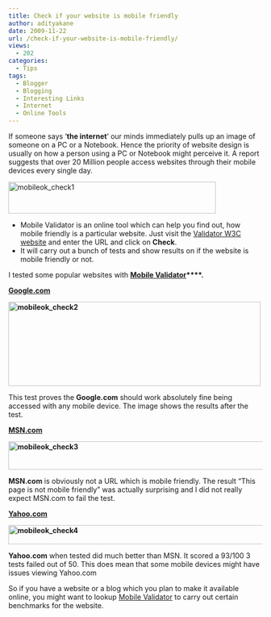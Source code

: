 ```yaml
---
title: Check if your website is mobile friendly
author: adityakane
date: 2009-11-22
url: /check-if-your-website-is-mobile-friendly/
views:
  - 202
categories:
  - Tips
tags:
  - Blogger
  - Blogging
  - Interesting Links
  - Internet
  - Online Tools
---
```

If someone says &#8216;**the internet**&#8216; our minds immediately pulls up an image of someone on a PC or a Notebook. Hence the priority of website design is usually on how a person using a PC or Notebook might perceive it. A report suggests that over 20 Million people access websites through their mobile devices every single day.

<img class="alignnone size-full wp-image-17064" src="http://cdn.devilsworkshop.org/files/2009/11/mobileok_check1.png" alt="mobileok_check1" width="411" height="63" />

  * Mobile Validator is an online tool which can help you find out, how mobile friendly is a particular website. Just visit the <a href="http://validator.w3.org/mobile/" onclick="_gaq.push(['_trackEvent', 'outbound-article', 'http://validator.w3.org/mobile/', 'Validator W3C website']);" >Validator W3C website</a> and enter the URL and click on **Check**.
  * It will carry out a bunch of tests and show results on if the website is mobile friendly or not.

I tested some popular websites with **<a href="http://validator.w3.org/mobile/" onclick="_gaq.push(['_trackEvent', 'outbound-article', 'http://validator.w3.org/mobile/', 'Mobile Validator']);" >Mobile Validator</a>****.**

**<a href="http://www.google.com" onclick="_gaq.push(['_trackEvent', 'outbound-article', 'http://www.google.com', 'Google.com']);" >Google.com</a>**

**<img class="alignnone size-full wp-image-17066" src="http://cdn.devilsworkshop.org/files/2009/11/mobileok_check2.png" alt="mobileok_check2" width="500" height="167" />**

This test proves the **Google.com** should work absolutely fine being accessed with any mobile device. The image shows the results after the test.

**<a href="http://www.msn.com" onclick="_gaq.push(['_trackEvent', 'outbound-article', 'http://www.msn.com', 'MSN.com']);" >MSN.com</a>**

**<img class="alignnone size-full wp-image-17067" src="http://cdn.devilsworkshop.org/files/2009/11/mobileok_check3.png" alt="mobileok_check3" width="540" height="56" />**

**MSN.com** is obviously not a URL which is mobile friendly. The result &#8220;This page is not mobile friendly&#8221; was actually surprising and I did not really expect MSN.com to fail the test.

**<a href="http://www.yahoo.com" onclick="_gaq.push(['_trackEvent', 'outbound-article', 'http://www.yahoo.com', 'Yahoo.com']);" >Yahoo.com</a>**

**<img class="alignnone size-full wp-image-17069" src="http://cdn.devilsworkshop.org/files/2009/11/mobileok_check4.png" alt="mobileok_check4" width="550" height="38" />**

**Yahoo.com** when tested did much better than MSN. It scored a 93/100 3 tests failed out of 50. This does mean that some mobile devices might have issues viewing Yahoo.com

So if you have a website or a blog which you plan to make it available online, you might want to lookup <a href="http://validator.w3.org/mobile/" onclick="_gaq.push(['_trackEvent', 'outbound-article', 'http://validator.w3.org/mobile/', 'Mobile Validator']);" >Mobile Validator</a> to carry out certain benchmarks for the website.
